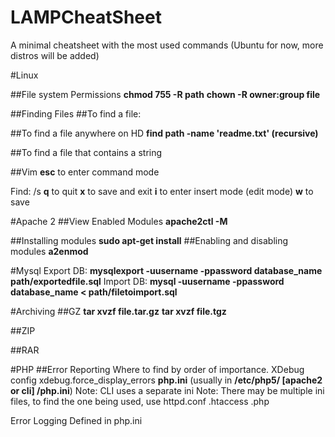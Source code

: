 # LAMPCheatSheet
A minimal cheatsheet with the most used commands (Ubuntu for now, more distros will be added)

#Linux

##File system Permissions
**chmod 755 -R path**
**chown -R owner:group file**

##Finding Files
##To find a file:

##To find a file anywhere on HD
**find path -name 'readme.txt' (recursive)**

##To find a file that contains a string

##Vim
**esc** to enter command mode

Find: /s
**q** to quit
**x** to save and exit
**i** to enter insert mode (edit mode)
**w** to save

#Apache 2
##View Enabled Modules
**apache2ctl -M**

##Installing modules
**sudo apt-get install**
##Enabling and disabling modules
**a2enmod**

#Mysql
Export DB: **mysqlexport -uusername -ppassword database_name path/exportedfile.sql**
Import DB: **mysql -uusername -ppassword database_name < path/filetoimport.sql**

#Archiving
##GZ
**tar xvzf file.tar.gz**
**tar xvzf file.tgz**

##ZIP

##RAR

#PHP
##Error Reporting
Where to find by order of importance.
XDebug config
	xdebug.force_display_errors
**php.ini** (usually in **/etc/php5/ [apache2 or cli] /php.ini**)
Note: CLI uses a separate ini
Note: There may be multiple ini files, to find the one being used, use **<?php phpinfo();?>**
httpd.conf
.htaccess
.php

Error Logging
Defined in php.ini
